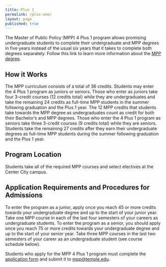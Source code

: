 ```yaml
---
title: Plus 1
permalink: /plus-one/
layout: page
published: true
---
```

The Master of Public Policy (MPP) 4 Plus 1 program allows promising undergraduate students to complete their undergraduate and MPP degrees in five years instead of the usual six years that it takes to complete both degrees separately. Follow this link to learn more information about the [MPP degree](/public-policy/mpp-degree/).

## How it Works

The MPP curriculum consists of a total of 36 credits. Students may enter the 4 Plus 1 program as juniors or seniors. Those who enter as juniors take four 3-credit courses (12 credits total) while they are undergraduates and take the remaining 24 credits as full-time MPP students in the summer following graduation and the Plus 1 year. The 12 MPP credits that students take towards the MPP degree as undergraduates count as credit for both their Bachelor’s and MPP degrees. Those who enter the 4 Plus 1 program as seniors take three 3-credit courses (9 credits total) while they are seniors. Students take the remaining 27 credits after they earn their undergraduate degrees as full-time MPP students during the summer following graduation and the Plus 1 year.

## Program Location 

Students take all of the required MPP courses and select electives at the Center City campus. 

## Application Requirements and Procedures for Admissions

To enter the program as a junior, apply once you reach 45 or more credits towards your undergraduate degree and up to the start of your junior year. Take one MPP course in each of the last four semesters of your careers as undergraduate students.  To enter the program as a senior, you should apply once you reach 75 or more credits towards your undergraduate degree and up to the start of your senior year. Take three MPP courses in the last two semesters of your career as an undergraduate student (see course schedule below).

Students who apply for the MPP 4 Plus 1 program must complete the [application form](https://liberalarts.temple.edu/sites/liberalarts/files/Application-and-Guidelines-for-MPP-plus-1-program.pdf) and submit it to [mpp@temple.edu](mailto:mpp@temple.edu).  

    

